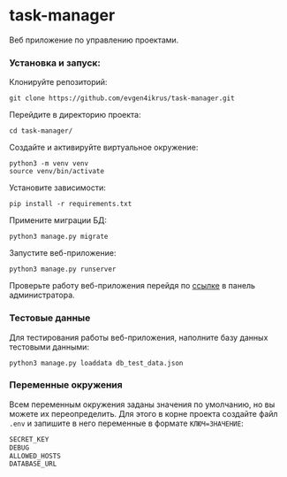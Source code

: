 # task-manager
Веб приложение по управлению проектами.

### Установка и запуск:
Клонируйте репозиторий:
```commandline
git clone https://github.com/evgen4ikrus/task-manager.git
```
Перейдите в директорию проекта:
```commandline
cd task-manager/
```
Создайте и активируйте виртуальное окружение:
```commandline
python3 -m venv venv
source venv/bin/activate
```
Установите зависимости:
```commandline
pip install -r requirements.txt
```
Примените миграции БД:
```commandline
python3 manage.py migrate
```
Запустите веб-приложение:
```commandline
python3 manage.py runserver
```
Проверьте работу веб-приложения перейдя по [ссылке](http://127.0.0.1:8000/admin/) в панель администратора.

### Тестовые данные
Для тестирования работы веб-приложения, наполните базу данных тестовыми данными:
```commandline
python3 manage.py loaddata db_test_data.json
```
### Переменные окружения
Всем переменным окружения заданы значения по умолчанию, но вы можете их переопределить. Для этого в корне проекта 
создайте файл `.env` и запишите в него переменные в формате `КЛЮЧ=ЗНАЧЕНИЕ`:
```txt
SECRET_KEY
DEBUG
ALLOWED_HOSTS
DATABASE_URL
```